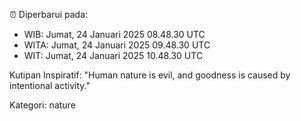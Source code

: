 ⏰ Diperbarui pada:
- WIB: Jumat, 24 Januari 2025 08.48.30 UTC
- WITA: Jumat, 24 Januari 2025 09.48.30 UTC
- WIT: Jumat, 24 Januari 2025 10.48.30 UTC

Kutipan Inspiratif:
"Human nature is evil, and goodness is caused by intentional activity."


Kategori: nature

